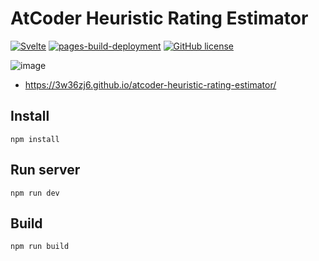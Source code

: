 # AtCoder Heuristic Rating Estimator
[![Svelte](https://img.shields.io/badge/svelte-%23f1413d.svg?logo=svelte&logoColor=white)](https://svelte.dev/)
[![pages-build-deployment](https://github.com/3w36zj6/atcoder-heuristic-rating-estimator/actions/workflows/pages/pages-build-deployment/badge.svg)](https://github.com/3w36zj6/atcoder-heuristic-rating-estimator/actions/workflows/pages/pages-build-deployment)
[![GitHub license](https://img.shields.io/github/license/3w36zj6/atcoder-heuristic-rating-estimator.svg)](https://github.com/3w36zj6/atcoder-heuristic-rating-estimator)

![image](https://user-images.githubusercontent.com/52315048/172437949-f7a77e6d-cc1d-4900-a07a-bbedaf38dce5.png)


- https://3w36zj6.github.io/atcoder-heuristic-rating-estimator/

## Install
```
npm install
```

## Run server
```
npm run dev
```

## Build
```
npm run build
```
